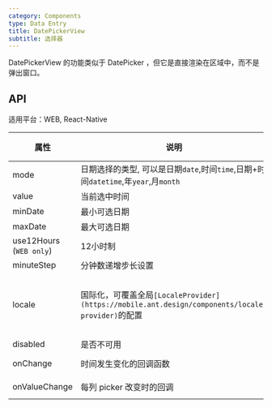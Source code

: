 ```yaml
---
category: Components
type: Data Entry
title: DatePickerView
subtitle: 选择器
---
```


DatePickerView 的功能类似于 DatePicker ，但它是直接渲染在区域中，而不是弹出窗口。

## API

适用平台：WEB, React-Native

属性 | 说明 | 类型 | 默认值
----|-----|------|------
| mode  | 日期选择的类型, 可以是日期`date`,时间`time`,日期+时间`datetime`,年`year`,月`month` | String | `date` |
| value | 当前选中时间 | Date | 无 |
| minDate   | 最小可选日期 | Date  |  -  |
| maxDate   | 最大可选日期 | Date  |  -  |
| use12Hours (`WEB only`) | 12小时制 | Boolean | false |
| minuteStep |  分钟数递增步长设置   | Number | 1 |
| locale   | 国际化，可覆盖全局`[LocaleProvider](https://mobile.ant.design/components/locale-provider)`的配置 | Object: {DatePickerLocale: {year, month, day, hour, minute, am?, pm?}, okText, dismissText } | - |
| disabled   | 是否不可用      | Boolean |    false  |
| onChange   | 时间发生变化的回调函数  | (date: Object): void | - |
| onValueChange | 每列 picker 改变时的回调 | (vals: any, index: number) => void | - |
